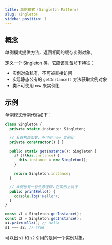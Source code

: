 ```yaml
---
title: 单例模式 (Singleton Pattern)
slug: singleton
sidebar_position: 1
---
```


## 概念

单例模式提供方法，返回相同的缓存实例对象。

定义一个 Singleton 类，它应该具备以下特征：

- 实例对象私有，不可被直接访问
- 实现静态公有的 `getInstance()` 方法获取实例对象
- 类不可使用 `new` 来实例化


## 示例

单例模式示例代码如下：

```ts
class Singleton {
  private static instance: Singleton;

  // 私有构造函数，不可用 new 实例化
  private constructor() { }

  public static getInstance(): Singleton {
    if (!this.instance) {
      this.instance = new Singleton();
    }

    return Singleton.instance;
  }

  // 单例也有一些业务逻辑，在实例上执行
  public printHello() {
    console.log('Hello');
  }
}

const s1 = Singleton.getInstance();
const s2 = Singleton.getInstance();
s1.printHello(); // Hello
s1 === s2; // true
```

可以出 `s1` 和 `s2` 引用的是同一个实例对象。